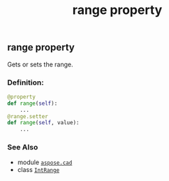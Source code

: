 ﻿---
title: range property
second_title: Aspose.CAD for Python via .NET API References
description: 
type: docs
weight: 50
url: /aspose.cad/intrange/range/
is_root: false
---

## range property


Gets or sets the range.
### Definition:
```python
@property
def range(self):
    ...
@range.setter
def range(self, value):
    ...
```

### See Also
* module [`aspose.cad`](../../)
* class [`IntRange`](/cad/python-net/aspose.cad/intrange)
